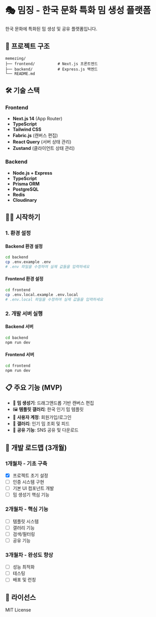 # 🎭 밈징 - 한국 문화 특화 밈 생성 플랫폼

한국 문화에 특화된 밈 생성 및 공유 플랫폼입니다.

## 🚀 프로젝트 구조

```
memezing/
├── frontend/          # Next.js 프론트엔드
├── backend/           # Express.js 백엔드
└── README.md
```

## 🛠️ 기술 스택

### Frontend
- **Next.js 14** (App Router)
- **TypeScript**
- **Tailwind CSS**
- **Fabric.js** (캔버스 편집)
- **React Query** (서버 상태 관리)
- **Zustand** (클라이언트 상태 관리)

### Backend
- **Node.js + Express**
- **TypeScript**
- **Prisma ORM**
- **PostgreSQL**
- **Redis**
- **Cloudinary**

## 🏃‍♂️ 시작하기

### 1. 환경 설정

#### Backend 환경 설정
```bash
cd backend
cp .env.example .env
# .env 파일을 수정하여 실제 값들을 입력하세요
```

#### Frontend 환경 설정
```bash
cd frontend
cp .env.local.example .env.local
# .env.local 파일을 수정하여 실제 값들을 입력하세요
```

### 2. 개발 서버 실행

#### Backend 서버
```bash
cd backend
npm run dev
```

#### Frontend 서버
```bash
cd frontend
npm run dev
```

## 📋 주요 기능 (MVP)

- 🎨 **밈 생성기**: 드래그앤드롭 기반 캔버스 편집
- 🖼️ **템플릿 갤러리**: 한국 인기 밈 템플릿
- 👤 **사용자 계정**: 회원가입/로그인
- 📱 **갤러리**: 인기 밈 조회 및 피드
- 🔗 **공유 기능**: SNS 공유 및 다운로드

## 🎯 개발 로드맵 (3개월)

### 1개월차 - 기초 구축
- [x] 프로젝트 초기 설정
- [ ] 인증 시스템 구현
- [ ] 기본 UI 컴포넌트 개발
- [ ] 밈 생성기 핵심 기능

### 2개월차 - 핵심 기능
- [ ] 템플릿 시스템
- [ ] 갤러리 기능
- [ ] 검색/필터링
- [ ] 공유 기능

### 3개월차 - 완성도 향상
- [ ] 성능 최적화
- [ ] 테스팅
- [ ] 배포 및 런칭

## 📄 라이선스

MIT License